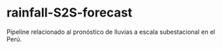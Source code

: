 # rainfall-S2S-forecast
Pipeline relacionado al pronóstico de lluvias a escala subestacional en el Perú. 
